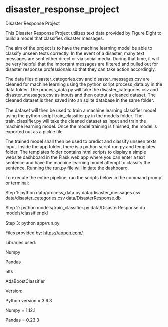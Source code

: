 # disaster_response_project
Disaster Response Project

This Disaster Response Project utilizes text data provided by Figure Eight to build a model that classifies disaster messages. 

The aim of the project is to have the machine learning model be able to classify unseen texts correctly. In the event of a disaster, many text messages are sent either direct or via social media. During that time, it will be very helpful that the important messages are filtered and pulled out for disaster response professionals so that they can take action accordingly. 

The data files disaster_categories.csv and disaster_messages.csv are cleaned for machine learning using the python script process_data.py in the data folder. The process_data.py will take the disaster_categories.csv and disaster_messages.csv as inputs and then output a cleaned dataset. The cleaned dataset is then saved into an sqlite database in the same folder. 

The dataset will then be used to train a machine learning classifier model using the python script train_classifier.py in the models folder. The train_classifier.py will take the cleaned dataset as input and train the machine learning model. Once the model training is finished, the model is exported out as a pickle file. 

The trained model shall then be used to predict and classify unseen texts input. Inside the app folder, there is a python script run.py and templates folder. The templates folder contains html scripts to display a simple website dashboard in the Flask web app where you can enter a text sentence and have the machine learning model attempt to classify the sentence. Running the run.py file will initiate the dashboard. 

To execute the entire pipeline, run the scripts below in the command prompt or terminal:

Step 1:
python data/process_data.py data/disaster_messages.csv data/disaster_categories.csv data/DisasterResponse.db

Step 2:
python models/train_classifier.py data/DisasterResponse.db models/classifier.pkl

Step 3:
python app/run.py

Files provided by:
https://appen.com/

Libraries used:

Numpy

Pandas

nltk

AdaBoostClassifier

Version:

Python version = 3.6.3

Numpy = 1.12.1

Pandas = 0.23.3
